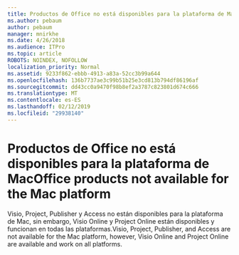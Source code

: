 ```yaml
---
title: Productos de Office no está disponibles para la plataforma de Mac
ms.author: pebaum
author: pebaum
manager: mnirkhe
ms.date: 4/26/2018
ms.audience: ITPro
ms.topic: article
ROBOTS: NOINDEX, NOFOLLOW
localization_priority: Normal
ms.assetid: 9233f862-ebbb-4913-a83a-52cc3b99a644
ms.openlocfilehash: 136b7737ae3c99b51b25e3cd813b794df86196af
ms.sourcegitcommit: dd43cc0a9470f98b8ef2a3787c823801d674c666
ms.translationtype: MT
ms.contentlocale: es-ES
ms.lasthandoff: 02/12/2019
ms.locfileid: "29938140"
---
```

# <a name="office-products-not-available-for-the-mac-platform"></a><span data-ttu-id="1fbb4-102">Productos de Office no está disponibles para la plataforma de Mac</span><span class="sxs-lookup"><span data-stu-id="1fbb4-102">Office products not available for the Mac platform</span></span>

<span data-ttu-id="1fbb4-103">Visio, Project, Publisher y Access no están disponibles para la plataforma de Mac, sin embargo, Visio Online y Project Online están disponibles y funcionan en todas las plataformas.</span><span class="sxs-lookup"><span data-stu-id="1fbb4-103">Visio, Project, Publisher, and Access are not available for the Mac platform, however, Visio Online and Project Online are available and work on all platforms.</span></span>
  

